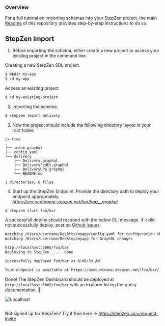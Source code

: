 ### Overview
For a full tutorial on importing schemas into your StepZen project, the main [Readme](https://github.com/steprz/stepzen-schemas) of this repository provides step-by-step instructions to do so.

## StepZen Import <a href="import"></a>

1. Before importing the schema, either create a new project or access your existing project in the command line.

Creating a new StepZen SDL project.
```bash
$ mkdir my-app
$ cd my-app
```

Access an existing project
```bash
$ cd my-existing-project
```

2. Importing the schema.

```bash
$ stepzen import delivery
```

3. Now the project should include the following directory layout in your root folder.

```shell
🐒➔ tree
.
├── index.graphql
├── config.yaml
└── delivery
    ├── Delivery.graphql
    ├── DeliveryFedEx.graphql
    ├── DeliveryUPS.graphql
    └── README.md

1 directories, 6 files
```

4. Start up the StepZen Endpoint. Provide the directory path to deploy your endpoint appropriately.  
<em>https://accountname.stepzen.net/foo/bar/__graphql</em>


```bash
$ stepzen start foo/bar
```
A successfull deploy should respond with the below CLI message. If it did not successfully deploy, post on [Github Issues](https://github.com/steprz/stepzen-schemas/issues)
```bash
Watching /Users/username/Desktop/myapp/config.yaml for configuration changes
Watching /Users/username/Desktop/myapp for GraphQL changes

http://localhost:5000/foo/bar
Deploying to StepZen...... done

Successfully deployed foo/bar at 8:06:59 AM

Your endpoint is available at https://accountname.stepzen.net/foo/bar/__graphql
```

Done! The StepZen Dashboard should be deployed at `http://localhost:5000/foo/bar` with an explorer listing the query documentation. 🚀

![Localhost](https://res.cloudinary.com/dvfhnc6ui/image/upload/v1614608265/stepzen-localhost-dashboard.png)

## 

Not signed up for StepZen? Try it free here -> https://stepzen.com/request-invite